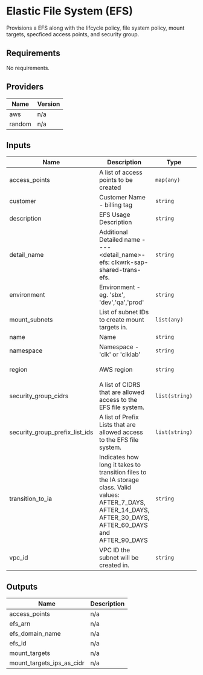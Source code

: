 # Elastic File System (EFS)
Provisions a EFS along with the lifcycle policy, file system policy, mount targets, specficed access points, and security group.  

<!-- BEGINNING OF PRE-COMMIT-TERRAFORM DOCS HOOK -->
## Requirements

No requirements.

## Providers

| Name | Version |
|------|---------|
| aws | n/a |
| random | n/a |

## Inputs

| Name | Description | Type | Default | Required |
|------|-------------|------|---------|:--------:|
| access\_points | A list of access points to be created | `map(any)` | `{}` | no |
| customer | Customer Name - billing tag | `string` | n/a | yes |
| description | EFS Usage Description | `string` | n/a | yes |
| detail\_name | Additional Detailed name - <namespace>-<name>-<environment>-<detail\_name>-efs: clkwrk-sap-shared-trans-efs. | `string` | n/a | yes |
| environment | Environment - eg. 'sbx', 'dev','qa','prod' | `string` | `""` | no |
| mount\_subnets | List of subnet IDs to create mount targets in. | `list(any)` | n/a | yes |
| name | Name | `string` | n/a | yes |
| namespace | Namespace - 'clk' or 'clklab' | `string` | `""` | no |
| region | AWS region | `string` | `"us-east-1"` | no |
| security\_group\_cidrs | A list of CIDRS that are allowed access to the EFS file system. | `list(string)` | `[]` | no |
| security\_group\_prefix\_list\_ids | A list of Prefix Lists that are allowed access to the EFS file system. | `list(string)` | `[]` | no |
| transition\_to\_ia | Indicates how long it takes to transition files to the IA storage class. Valid values: AFTER\_7\_DAYS, AFTER\_14\_DAYS, AFTER\_30\_DAYS, AFTER\_60\_DAYS and AFTER\_90\_DAYS | `string` | `""` | no |
| vpc\_id | VPC ID the subnet will be created in. | `string` | n/a | yes |

## Outputs

| Name | Description |
|------|-------------|
| access\_points | n/a |
| efs\_arn | n/a |
| efs\_domain\_name | n/a |
| efs\_id | n/a |
| mount\_targets | n/a |
| mount\_targets\_ips\_as\_cidr | n/a |

<!-- END OF PRE-COMMIT-TERRAFORM DOCS HOOK -->